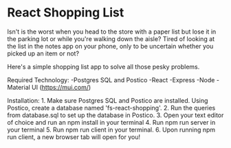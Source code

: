 # React Shopping List

Isn't is the worst when you head to the store with a paper list but lose it in the parking lot or while you're walking down the aisle? Tired of looking at the list in the notes app on your phone, only to be uncertain whether you picked up an item or not?

Here's a simple shopping list app to solve all those pesky problems.

<insert screenschot>

Required Technology:
    -Postgres SQL and Postico
    -React
    -Express
    -Node
    -Material UI (https://mui.com/)

Installation:
    1. Make sure Postgres SQL and Postico are installed. Using Postico, create a database named 'fs-react-shopping'.
    2. Run the queries from database.sql to set up the database in Postico. 
    3. Open your text editor of choice and run an npm install in your terminal
    4. Run npm run server in your terminal
    5. Run npm run client in your terminal.
    6. Upon running npm run client, a new browser tab will open for you!


